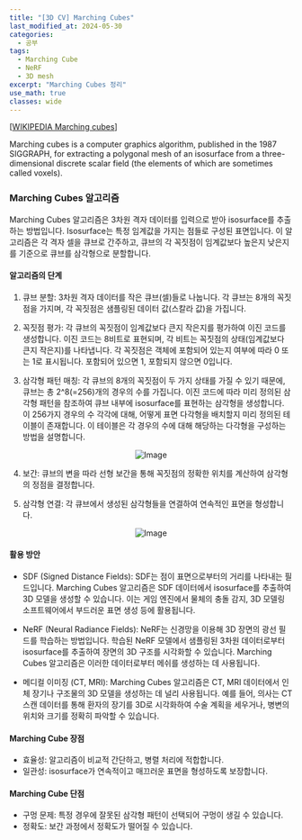 ```yaml
---
title: "[3D CV] Marching Cubes"
last_modified_at: 2024-05-30
categories:
  - 공부
tags:
  - Marching Cube
  - NeRF
  - 3D mesh
excerpt: "Marching Cubes 정리"
use_math: true
classes: wide
---
```


[[WIKIPEDIA Marching cubes](https://en.wikipedia.org/wiki/Marching_cubes)]

Marching cubes is a computer graphics algorithm, published in the 1987 SIGGRAPH, for extracting a polygonal mesh of an isosurface from a three-dimensional discrete scalar field (the elements of which are sometimes called voxels).

### Marching Cubes 알고리즘
Marching Cubes 알고리즘은 3차원 격자 데이터를 입력으로 받아 isosurface를 추출하는 방법입니다. Isosurface는 특정 임계값을 가지는 점들로 구성된 표면입니다. 이 알고리즘은 각 격자 셀을 큐브로 간주하고, 큐브의 각 꼭짓점이 임계값보다 높은지 낮은지를 기준으로 큐브를 삼각형으로 분할합니다.

#### 알고리즘의 단계
1) 큐브 분할: 3차원 격자 데이터를 작은 큐브(셀)들로 나눕니다. 각 큐브는 8개의 꼭짓점을 가지며, 각 꼭짓점은 샘플링된 데이터 값(스칼라 값)을 가집니다.

2) 꼭짓점 평가: 각 큐브의 꼭짓점이 임계값보다 큰지 작은지를 평가하여 이진 코드를 생성합니다. 이진 코드는 8비트로 표현되며, 각 비트는 꼭짓점의 상태(임계값보다 큰지 작은지)를 나타냅니다. 각 꼭짓점은 객체에 포함되어 있는지 여부에 따라 0 또는 1로 표시됩니다. 포함되어 있으면 1, 포함되지 않으면 0입니다.

3) 삼각형 패턴 매칭: 각 큐브의 8개의 꼭짓점이 두 가지 상태를 가질 수 있기 때문에, 큐브는 총 2^8(=256)개의 경우의 수를 가집니다. 이진 코드에 따라 미리 정의된 삼각형 패턴을 참조하여 큐브 내부에 isosurface를 표현하는 삼각형을 생성합니다. 이 256가지 경우의 수 각각에 대해, 어떻게 표면 다각형을 배치할지 미리 정의된 테이블이 존재합니다. 이 테이블은 각 경우의 수에 대해 해당하는 다각형을 구성하는 방법을 설명합니다.

<p align="center">
  <img src="https://github.com/sandokim/sandokim.github.io/assets/74639652/9980e895-822a-49f9-b01f-21ec86d21487" alt="Image">
</p>
   
4) 보간: 큐브의 변을 따라 선형 보간을 통해 꼭짓점의 정확한 위치를 계산하여 삼각형의 정점을 결정합니다.

5) 삼각형 연결: 각 큐브에서 생성된 삼각형들을 연결하여 연속적인 표면을 형성합니다.

<p align="center">
  <img src="https://github.com/sandokim/sandokim.github.io/assets/74639652/a242c159-7baf-4122-8a7c-e4a32a04c8b8" alt="Image">
</p>

#### 활용 방안
- SDF (Signed Distance Fields): SDF는 점이 표면으로부터의 거리를 나타내는 필드입니다. Marching Cubes 알고리즘은 SDF 데이터에서 isosurface를 추출하여 3D 모델을 생성할 수 있습니다. 이는 게임 엔진에서 물체의 충돌 감지, 3D 모델링 소프트웨어에서 부드러운 표면 생성 등에 활용됩니다.

- NeRF (Neural Radiance Fields): NeRF는 신경망을 이용해 3D 장면의 광선 필드를 학습하는 방법입니다. 학습된 NeRF 모델에서 샘플링된 3차원 데이터로부터 isosurface를 추출하여 장면의 3D 구조를 시각화할 수 있습니다. Marching Cubes 알고리즘은 이러한 데이터로부터 메쉬를 생성하는 데 사용됩니다.

- 메디컬 이미징 (CT, MRI): Marching Cubes 알고리즘은 CT, MRI 데이터에서 인체 장기나 구조물의 3D 모델을 생성하는 데 널리 사용됩니다. 예를 들어, 의사는 CT 스캔 데이터를 통해 환자의 장기를 3D로 시각화하여 수술 계획을 세우거나, 병변의 위치와 크기를 정확히 파악할 수 있습니다.

#### Marching Cube 장점
- 효율성: 알고리즘이 비교적 간단하고, 병렬 처리에 적합합니다.
- 일관성: isosurface가 연속적이고 매끄러운 표면을 형성하도록 보장합니다.

#### Marching Cube 단점
- 구멍 문제: 특정 경우에 잘못된 삼각형 패턴이 선택되어 구멍이 생길 수 있습니다.
- 정확도: 보간 과정에서 정확도가 떨어질 수 있습니다.
